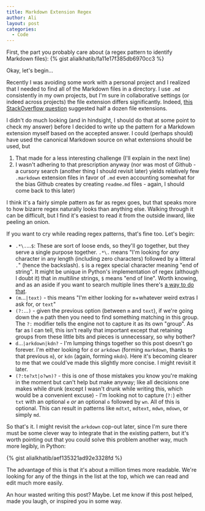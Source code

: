 ```yaml
---
title: Markdown Extension Regex
author: Ali
layout: post
categories:
  - Code
---
```

First, the part you probably care about (a regex pattern to identify Markdown files): {% gist alialkhatib/fa11e17f385db6970cc3 %}

Okay, let's begin...

Recently I was avoiding some work with a personal project and I realized that I needed to find all of the Markdown files in a directory. I use `.md` consistently in my own projects, but I'm sure in collaborative settings (or indeed across projects) the file extension differs significantly. Indeed, [this StackOverflow question](http://superuser.com/questions/249436/file-extension-for-markdown-files) suggested half a dozen file extensions.

I didn't do much looking (and in hindsight, I should do that at some point to check my answer) before I decided to write up the pattern for a Markdown extension myself based on the accepted answer. I could (perhaps should) have used the canonical Markdown source on what extensions should be used, but

1. That made for a less interesting challenge (I'll explain in the next line)
2. I wasn't adhering to that prescription anyway (nor was most of Github - a cursory search (another thing I should revisit later) yields relatively few `.markdown` extension files in favor of `.md` even accounting somewhat for the bias Github creates by creating `readme.md` files - again, I should come back to this later)

I think it's a fairly simple pattern as far as regex goes, but that speaks more to how bizarre regex naturally looks than anything else. Walking through it can be difficult, but I find it's easiest to read it from the outside inward, like peeling an onion.

If you want to cry while reading regex patterns, that's fine too. Let's begin:

- `.*\.`...`$`: These are sort of loose ends, so they'll go together, but they serve a single purpose together. `.*\.` means "I'm looking for *any* character in any length (including zero characters) followed by a litteral `.`" (hence the backslash). `$` is a regex special character meaning "end of string". It might be unique in Python's implementation of regex (although I doubt it) that in *multiline* strings, `$` means "end of line". Worth knowing, and as an aside if you want to search multiple lines there's [a way to do that](https://docs.python.org/3.4/library/re.html#re.M).
- `(m`...`|text)` - this means "I'm either looking for `m`+whatever weird extras I ask for, or `text`"
- `(?:`...`)` - given the previous option (between `m` and `text`), if we're going down the `m` path then you need to find something matching in this group. The `?:` modifier tells the engine not to capture it as its own "group". As far as I can tell, this isn't really that important except that retaining groups from these little bits and pieces is unnecessary, so why bother?
- `d`...`|arkdown|kdn?` - I'm lumping things together so this post doesn't go forever. I'm either looking for `d` or `arkdown` (forming `markdown`, thanks to that previous `m`), or `kdn` (again, forming `mkdn`). Here it's becoming clearer to me that we could've made this slightly more concise. I might revisit it later.
- `(?:te?xt|o?wn)?` - this is one of those mistakes you know you're making in the moment but can't help but make anyway; like all decisions one makes while drunk (except I wasn't drunk while writing this, which would be a convenient excuse) - I'm looking not to capture (`?:`) either `txt` with an optional `e` *or* an optional `o` followed by `wn`. All of this is optional. This can result in patterns like `mdtxt`, `mdtext`, `mdwn`, `mdown`, or simply `md`.

So that's it. I might revisit the `arkdown` cop-out later, since I'm sure there must be some clever way to integrate that in the existing pattern, but it's worth pointing out that you could solve this problem another way, much more legibly, in Python:

{% gist alialkhatib/aef135321ad92e3328fd %}

The advantage of this is that it's about a million times more readable. We're looking for any of the things in the list at the top, which we can read and edit much more easily.

An hour wasted writing this post? Maybe. Let me know if this post helped, made you laugh, or inspired you in some way.